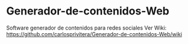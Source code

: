 # Generador-de-contenidos-Web
Software generador de contenidos para redes sociales
Ver Wiki: https://github.com/carlosprivitera/Generador-de-contenidos-Web/wiki
